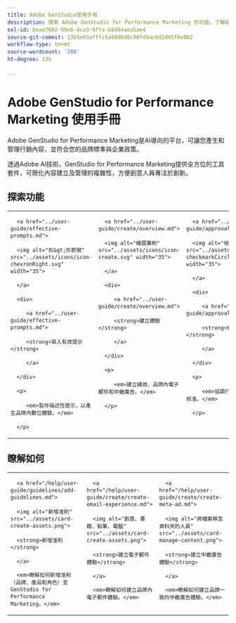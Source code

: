 ```yaml
---
title: Adobe GenStudio使用手冊
description: 探索 Adobe GenStudio for Performance Marketing 的功能。了解如何快速建立符合品牌形象的資產、產生變化版本並最佳化體驗。
exl-id: beae7802-09e6-4ca3-9ffa-b8494aea5ae4
source-git-commit: 13b5e63afffc5a88d6d8c98fddac6d2d85f6e862
workflow-type: tm+mt
source-wordcount: '208'
ht-degree: 13%

---
```


# Adobe GenStudio for Performance Marketing 使用手冊

Adobe GenStudio for Performance Marketing是AI導向的平台，可讓您產生和管理行銷內容，並符合您的品牌標準與企業政策。

透過Adobe AI技術，GenStudio for Performance Marketing提供全方位的工具套件，可簡化內容建立及管理的複雜性，方便創意人員專注於創新。

## 探索功能

<table style="table-layout:fixed">

<tr style="border: 0;">

   <td valign="top">

      <a href="../user-guide/effective-prompts.md">

      <img alt="右&gt;形箭號" src="../assets/icons/icon-chevronRight.svg" width="35">

      </a>

      <div>

         <a href="../user-guide/effective-prompts.md">

         <strong>寫入有效提示</strong>

         </a>

      </div>

      <p>

         <em>製作描述性提示，以產生品牌內數位體驗。</em>

      </p>

   </td>

   <td valign="top">

      <a href="../user-guide/create/overview.md">

      <img alt="繪圖筆刷" src="../assets/icons/icon-create.svg" width="35">

      </a>

      <div>

         <a href="../user-guide/create/overview.md">

         <strong>建立體驗</strong>

         </a>

      </div>

      <p>

         <em>建立績效、品牌內電子郵件和中繼廣告。</em>

      </p>

   </td>

   <td valign="top">

      <a href="../user-guide/approvals/overview.md">

      <img alt="核取記號" src="../assets/icons/icon-checkmarkCircle.svg" width="35">

      </a>

      <div>

         <a href="../user-guide/approvals/overview.md">

         <strong>檢閱與核准</strong>

         </a>

      </div>

      <p>

         <em>協調行銷資產的簡化稽核與核准。</em>

      </p>

   </td>

   <td valign="top">

      <a href="../user-guide/content/overview.md">

      <img alt="格線" src="../assets/icons/icon-images.svg" width="35">

      </a>

      <div>

         <a href="../user-guide/content/overview.md">

         <strong>管理內容</strong>

         </a>

      </div>

      <p>

         <em>尋找、管理內容以及重新使用內容，同時維護品牌方針。</em>

      </p>

   </td>

   <td valign="top">

      <a href="../user-guide/insights/overview.md">

      <img alt="圖表" src="../assets/icons/icon-dataAnalytics.svg" width="35">

      </a>

      <div>

         <a href="../user-guide/insights/overview.md">

         <strong>檢視深入分析</strong>

         </a>

      </div>

      <p>

         <em>分析付費媒體管道的內容有效性。</em>

      </p>

   </td>

</tr>

</table>

<div id="recs-overview-body-1"></div>

<div id="recs-overview-body-2"></div>

<div id="recs-overview-body-3"></div>

## 瞭解如何

<table style="table-layout:fixed">

<td valign="top">

   <div>

      <a href="/help/user-guide/guidelines/add-guidelines.md">

      <img alt="新增准則" src="../assets/card-create-assets.png">

      <strong>新增准則</strong>

      </a>

   </div>

   <p>

      <em>瞭解如何新增准則（品牌、產品和角色）至GenStudio for Performance Marketing。</em>

   </p>

</td>

<td valign="top">

   <div>

      <a href="/help/user-guide/create/create-email-experience.md">

      <img alt="創意、書籍、鉛筆、電腦" src="../assets/card-create-assets.png">

      <strong>建立電子郵件體驗</strong>

      </a>

   </div>

   <p>

      <em>瞭解如何建立品牌內電子郵件體驗。</em>

   </p>

</td>

<td valign="top">

   <div>

      <a href="/help/user-guide/create/create-meta-ad.md">

      <img alt="將檔案移至資料夾的人員" src="../assets/card-manage-content.png">

      <strong>建立中繼廣告體驗</strong>

      </a>

   </div>

   <p>

      <em>瞭解如何建立品牌一致的中繼廣告體驗。</em>

   </p>

</td>

</table>

